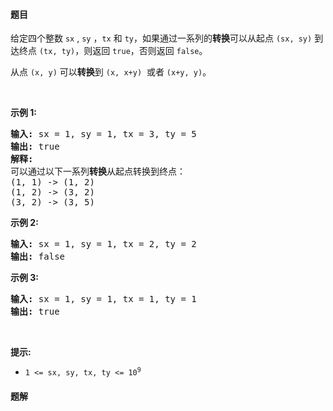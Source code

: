#### 题目
<p>给定四个整数&nbsp;<code>sx</code>&nbsp;,&nbsp;<code>sy</code>&nbsp;，<code>tx</code>&nbsp;和&nbsp;<code>ty</code>，如果通过一系列的<strong>转换</strong>可以从起点&nbsp;<code>(sx, sy)</code>&nbsp;到达终点&nbsp;<code>(tx, ty)</code>，则返回 <code>true</code>，否则返回&nbsp;<code>false</code>。</p>

<p>从点&nbsp;<code>(x, y)</code>&nbsp;可以<strong>转换</strong>到&nbsp;<code>(x, x+y)</code>&nbsp; 或者&nbsp;<code>(x+y, y)</code>。</p>

<p>&nbsp;</p>

<p><strong>示例 1:</strong></p>

<pre>
<strong>输入:</strong> sx = 1, sy = 1, tx = 3, ty = 5
<strong>输出:</strong> true
<strong>解释:
</strong>可以通过以下一系列<strong>转换</strong>从起点转换到终点：
(1, 1) -&gt; (1, 2)
(1, 2) -&gt; (3, 2)
(3, 2) -&gt; (3, 5)
</pre>

<p><strong>示例 2:</strong></p>

<pre>
<strong>输入:</strong> sx = 1, sy = 1, tx = 2, ty = 2 
<strong>输出:</strong> false
</pre>

<p><strong>示例 3:</strong></p>

<pre>
<strong>输入:</strong> sx = 1, sy = 1, tx = 1, ty = 1 
<strong>输出:</strong> true
</pre>

<p>&nbsp;</p>

<p><strong>提示:</strong></p>

<ul>
	<li><code>1 &lt;= sx, sy, tx, ty &lt;= 10<sup>9</sup></code></li>
</ul>


 #### 题解